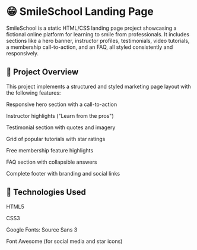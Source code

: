 <h1>😁 SmileSchool Landing Page</h1>
SmileSchool is a static HTML/CSS landing page project showcasing a fictional online platform for learning to smile from professionals. It includes sections like a hero banner, instructor profiles, testimonials, video tutorials, a membership call-to-action, and an FAQ, all styled consistently and responsively.

<h2>📄 Project Overview</h2>
This project implements a structured and styled marketing page layout with the following features:

Responsive hero section with a call-to-action

Instructor highlights ("Learn from the pros")

Testimonial section with quotes and imagery

Grid of popular tutorials with star ratings

Free membership feature highlights

FAQ section with collapsible answers

Complete footer with branding and social links

<h2>🧰 Technologies Used</h2>
HTML5

CSS3

Google Fonts: Source Sans 3

Font Awesome (for social media and star icons)
